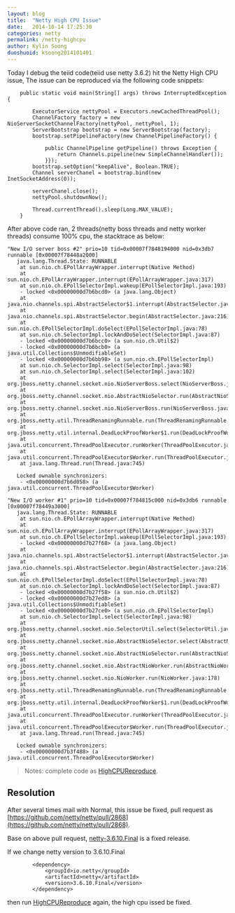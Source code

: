 ```yaml
---
layout: blog
title:  "Netty High CPU Issue"
date:   2014-10-14 17:25:30
categories: netty
permalink: /netty-highcpu
author: Kylin Soong
duoshuoid: ksoong2014101401
---
```


Today I debug the teiid code(teiid use netty 3.6.2) hit the Netty High CPU issue, The issue can be reproduced via the following code snippets:

~~~
	public static void main(String[] args) throws InterruptedException {

		ExecutorService nettyPool = Executors.newCachedThreadPool();
		ChannelFactory factory = new NioServerSocketChannelFactory(nettyPool, nettyPool, 1);
		ServerBootstrap bootstrap = new ServerBootstrap(factory);
		bootstrap.setPipelineFactory(new ChannelPipelineFactory() {

			public ChannelPipeline getPipeline() throws Exception {
				return Channels.pipeline(new SimpleChannelHandler());
			}});
		bootstrap.setOption("keepAlive", Boolean.TRUE);
		Channel serverChanel = bootstrap.bind(new InetSocketAddress(0));
		
		serverChanel.close();
		nettyPool.shutdownNow();
		
		Thread.currentThread().sleep(Long.MAX_VALUE);
	}
~~~

After above code ran, 2 threads(netty boss threads and netty worker threads) consume 100% cpu, the stacktrace as below:

~~~
"New I/O server boss #2" prio=10 tid=0x00007f7848194000 nid=0x3db7 runnable [0x00007f78448a2000]
   java.lang.Thread.State: RUNNABLE
	at sun.nio.ch.EPollArrayWrapper.interrupt(Native Method)
	at sun.nio.ch.EPollArrayWrapper.interrupt(EPollArrayWrapper.java:317)
	at sun.nio.ch.EPollSelectorImpl.wakeup(EPollSelectorImpl.java:193)
	- locked <0x00000000d7b6bcd0> (a java.lang.Object)
	at java.nio.channels.spi.AbstractSelector$1.interrupt(AbstractSelector.java:210)
	at java.nio.channels.spi.AbstractSelector.begin(AbstractSelector.java:216)
	at sun.nio.ch.EPollSelectorImpl.doSelect(EPollSelectorImpl.java:78)
	at sun.nio.ch.SelectorImpl.lockAndDoSelect(SelectorImpl.java:87)
	- locked <0x00000000d7b6bcc0> (a sun.nio.ch.Util$2)
	- locked <0x00000000d7b6bcb0> (a java.util.Collections$UnmodifiableSet)
	- locked <0x00000000d7b6bb98> (a sun.nio.ch.EPollSelectorImpl)
	at sun.nio.ch.SelectorImpl.select(SelectorImpl.java:98)
	at sun.nio.ch.SelectorImpl.select(SelectorImpl.java:102)
	at org.jboss.netty.channel.socket.nio.NioServerBoss.select(NioServerBoss.java:163)
	at org.jboss.netty.channel.socket.nio.AbstractNioSelector.run(AbstractNioSelector.java:206)
	at org.jboss.netty.channel.socket.nio.NioServerBoss.run(NioServerBoss.java:42)
	at org.jboss.netty.util.ThreadRenamingRunnable.run(ThreadRenamingRunnable.java:108)
	at org.jboss.netty.util.internal.DeadLockProofWorker$1.run(DeadLockProofWorker.java:42)
	at java.util.concurrent.ThreadPoolExecutor.runWorker(ThreadPoolExecutor.java:1145)
	at java.util.concurrent.ThreadPoolExecutor$Worker.run(ThreadPoolExecutor.java:615)
	at java.lang.Thread.run(Thread.java:745)

   Locked ownable synchronizers:
	- <0x00000000d7b6d058> (a java.util.concurrent.ThreadPoolExecutor$Worker)

"New I/O worker #1" prio=10 tid=0x00007f784815c000 nid=0x3db6 runnable [0x00007f78449a3000]
   java.lang.Thread.State: RUNNABLE
	at sun.nio.ch.EPollArrayWrapper.interrupt(Native Method)
	at sun.nio.ch.EPollArrayWrapper.interrupt(EPollArrayWrapper.java:317)
	at sun.nio.ch.EPollSelectorImpl.wakeup(EPollSelectorImpl.java:193)
	- locked <0x00000000d7b27f68> (a java.lang.Object)
	at java.nio.channels.spi.AbstractSelector$1.interrupt(AbstractSelector.java:210)
	at java.nio.channels.spi.AbstractSelector.begin(AbstractSelector.java:216)
	at sun.nio.ch.EPollSelectorImpl.doSelect(EPollSelectorImpl.java:78)
	at sun.nio.ch.SelectorImpl.lockAndDoSelect(SelectorImpl.java:87)
	- locked <0x00000000d7b27f58> (a sun.nio.ch.Util$2)
	- locked <0x00000000d7b27ed8> (a java.util.Collections$UnmodifiableSet)
	- locked <0x00000000d7b27ce0> (a sun.nio.ch.EPollSelectorImpl)
	at sun.nio.ch.SelectorImpl.select(SelectorImpl.java:98)
	at org.jboss.netty.channel.socket.nio.SelectorUtil.select(SelectorUtil.java:64)
	at org.jboss.netty.channel.socket.nio.AbstractNioSelector.select(AbstractNioSelector.java:409)
	at org.jboss.netty.channel.socket.nio.AbstractNioSelector.run(AbstractNioSelector.java:206)
	at org.jboss.netty.channel.socket.nio.AbstractNioWorker.run(AbstractNioWorker.java:88)
	at org.jboss.netty.channel.socket.nio.NioWorker.run(NioWorker.java:178)
	at org.jboss.netty.util.ThreadRenamingRunnable.run(ThreadRenamingRunnable.java:108)
	at org.jboss.netty.util.internal.DeadLockProofWorker$1.run(DeadLockProofWorker.java:42)
	at java.util.concurrent.ThreadPoolExecutor.runWorker(ThreadPoolExecutor.java:1145)
	at java.util.concurrent.ThreadPoolExecutor$Worker.run(ThreadPoolExecutor.java:615)
	at java.lang.Thread.run(Thread.java:745)

   Locked ownable synchronizers:
	- <0x00000000d7b3f488> (a java.util.concurrent.ThreadPoolExecutor$Worker)
~~~

> Notes: complete code as [HighCPUReproduce](https://github.com/kylinsoong/teiid-samples/blob/master/netty-samples/src/main/java/org/jboss/netty/highcpu/HighCPUReproduce.java).

## Resolution

After several times mail with Normal, this issue be fixed, pull request as [https://github.com/netty/netty/pull/2868](https://github.com/netty/netty/pull/2868).

Base on above pull request, [netty-3.6.10.Final](https://github.com/netty/netty/releases/tag/netty-3.6.10.Final) is a fixed release. 

If we change netty version to 3.6.10.Final

~~~
		<dependency>
			<groupId>io.netty</groupId>
			<artifactId>netty</artifactId>
			<version>3.6.10.Final</version>
		</dependency>
~~~ 

then run  [HighCPUReproduce](https://github.com/kylinsoong/teiid-samples/blob/master/netty-samples/src/main/java/org/jboss/netty/highcpu/HighCPUReproduce.java) again, the high cpu issed be fixed.
